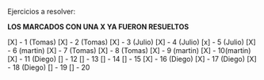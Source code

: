Ejercicios a resolver:

**LOS MARCADOS CON UNA X YA FUERON RESUELTOS**

[X] - 1 (Tomas)
[X] - 2 (Tomas)
[X] - 3 (Julio)
[X] - 4 (Julio)
[x] - 5 (Julio)
[X] - 6 (martin)
[X] - 7 (Tomas)
[X] - 8 (Tomas)
[X] - 9 (martin)
[X] - 10(martin)
[X] - 11 (Diego)
[] - 12
[] - 13
[] - 14
[] - 15
[X] - 16 (Diego)
[X] - 17 (Diego)
[X] - 18 (Diego)
[] - 19
[] - 20

